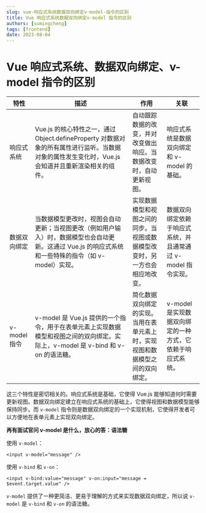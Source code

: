 ```yaml
---
slug: vue-响应式系统数据双向绑定v-model-指令的区别
title: Vue 响应式系统数据双向绑定v-model 指令的区别
authors: [sumingcheng]
tags: [frontend]
date: 2023-08-04
---
```


# Vue 响应式系统、数据双向绑定、v-model 指令的区别



 



| 特性 | 描述 | 作用 | 关联 |
| --- | --- | --- | --- |
| 响应式系统 | Vue.js 的核心特性之一，通过 Object.defineProperty 对数据对象的所有属性进行监听。当数据对象的属性发生变化时，Vue.js 会知道并且重新渲染相关的组件。 | 自动跟踪数据的改变，并对改变做出响应。当数据改变时，自动更新视图。 | 响应式系统是数据双向绑定和 v-model 的基础。 |
| 数据双向绑定 | 当数据模型更改时，视图会自动更新；当视图更改（例如用户输入）时，数据模型也会自动更新。这通过 Vue.js 的响应式系统和一些特殊的指令（如 v-model）实现。 | 实现数据模型和视图之间的同步。当视图或数据模型改变时，另一方也会相应地改变。 | 数据双向绑定依赖于响应式系统，并且通常通过 v-model 指令实现。 |
| v-model 指令 | v-model 是 Vue.js 提供的一个指令，用于在表单元素上实现数据模型和视图之间的双向绑定。实际上，v-model 是 v-bind 和 v-on 的语法糖。 | 简化数据双向绑定的实现。当用在表单元素上时，实现视图和数据模型之间的双向绑定。 | v-model 是实现数据双向绑定的一种方式，它依赖于响应式系统。 |

这三个特性是密切相关的。响应式系统是基础，它使得 Vue.js 能够知道何时需要更新视图。数据双向绑定建立在响应式系统的基础上，它使得视图和数据模型能够保持同步。而 `v-model` 指令则是数据双向绑定的一个实现机制，它使得开发者可以方便地在表单元素上实现双向绑定。

**再有面试官问 v-model 是什么，放心的答：语法糖**

使用 `v-model`：

```
<input v-model="message" /> 
```

使用 `v-bind` 和 `v-on`：

```
<input v-bind:value="message" v-on:input="message = $event.target.value" /> 
```

`v-model` 提供了一种更简洁、更易于理解的方式来实现数据双向绑定，所以说 `v-model` 是 `v-bind` 和 `v-on` 的语法糖。